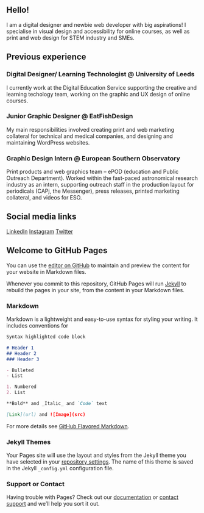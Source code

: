 ## Hello!

I am a digital designer and newbie web developer with big aspirations! I specialise in visual design and accessibility for online courses, as well as print and web design for STEM industry and SMEs.


## Previous experience

### Digital Designer/ Learning Technologist @ University of Leeds 
I currently work at the Digital Education Service supporting the creative and learning techology team, working on the graphic and UX design of online courses.

### Junior Graphic Designer @ EatFishDesign
My main responsibilities involved creating print and web marketing collateral for technical and medical companies, and designing and maintaining WordPress websites.


### Graphic Design Intern @ European Southern Observatory
Print products and web graphics team – ePOD (education and Public Outreach Department). Worked within the fast-paced astronomical research industry as an intern, supporting outreach staff in the production layout for periodicals (CAPj, the Messenger), press releases, printed marketing collateral, and videos for ESO.

## Social media links

[LinkedIn](https://www.linkedin.com/in/jolaw233)
[Instagram](https://www.instagram.com/dream_about_stars/)
[Twitter](https://twitter.com/dream_stars01)


## Welcome to GitHub Pages

You can use the [editor on GitHub](https://github.com/jolaw233/jolaw233.github.io/edit/main/README.md) to maintain and preview the content for your website in Markdown files.

Whenever you commit to this repository, GitHub Pages will run [Jekyll](https://jekyllrb.com/) to rebuild the pages in your site, from the content in your Markdown files.

### Markdown

Markdown is a lightweight and easy-to-use syntax for styling your writing. It includes conventions for

```markdown
Syntax highlighted code block

# Header 1
## Header 2
### Header 3

- Bulleted
- List

1. Numbered
2. List

**Bold** and _Italic_ and `Code` text

[Link](url) and ![Image](src)
```

For more details see [GitHub Flavored Markdown](https://guides.github.com/features/mastering-markdown/).

### Jekyll Themes

Your Pages site will use the layout and styles from the Jekyll theme you have selected in your [repository settings](https://github.com/jolaw233/jolaw233.github.io/settings/pages). The name of this theme is saved in the Jekyll `_config.yml` configuration file.

### Support or Contact

Having trouble with Pages? Check out our [documentation](https://docs.github.com/categories/github-pages-basics/) or [contact support](https://support.github.com/contact) and we’ll help you sort it out.
